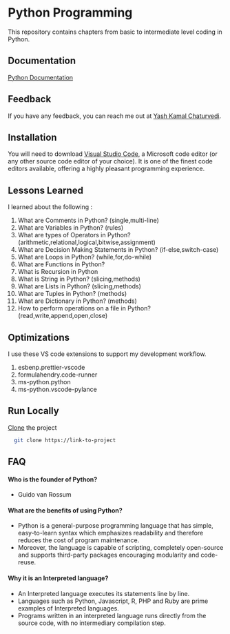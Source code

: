 # Python Programming

This repository contains chapters from basic to intermediate level coding in Python.

## Documentation

[Python Documentation](https://docs.python.org/3/)

## Feedback

If you have any feedback, you can reach me out at [Yash Kamal Chaturvedi](https://twitter.com/yashkamalchatu1?lang=en).

## Installation

You will need to download [Visual Studio Code](https://code.visualstudio.com/docs), a Microsoft code editor (or any other source code editor of your choice). It is one of the finest code editors available, offering a highly pleasant programming experience.

## Lessons Learned

I learned about the following :

1. What are Comments in Python? (single,multi-line)
2. What are Variables in Python? (rules)
3. What are types of Operators in Python? (arithmetic,relational,logical,bitwise,assignment)
4. What are Decision Making Statements in Python? (if-else,switch-case)
5. What are Loops in Python? (while,for,do-while)
6. What are Functions in Python?
7. What is Recursion in Python
8. What is String in Python? (slicing,methods)
9. What are Lists in Python? (slicing,methods)
10. What are Tuples in Python? (methods)
11. What are Dictionary in Python? (methods)
12. How to perform operations on a file in Python? (read,write,append,open,close)

## Optimizations

I use these VS code extensions to support my development workflow.

1. esbenp.prettier-vscode
2. formulahendry.code-runner
3. ms-python.python
4. ms-python.vscode-pylance


## Run Locally

[Clone](https://youtu.be/CKcqniGu3tA) the project

```bash
  git clone https://link-to-project
```

## FAQ

#### Who is the founder of Python?
- Guido van Rossum

#### What are the benefits of using Python?
- Python is a general-purpose programming language that has simple, easy-to-learn syntax which emphasizes readability and therefore reduces the cost of program maintenance. 
- Moreover, the language is capable of scripting, completely open-source and supports third-party packages encouraging modularity and code-reuse.

#### Why it is an Interpreted language?
- An Interpreted language executes its statements line by line. 
- Languages such as Python, Javascript, R, PHP and Ruby are prime examples of Interpreted languages. 
- Programs written in an interpreted language runs directly from the source code, with no intermediary compilation step.
